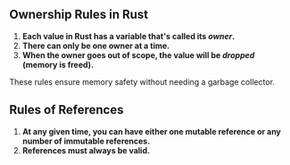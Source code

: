 ## Ownership Rules in Rust

1. **Each value in Rust has a variable that's called its _owner_.**
2. **There can only be one owner at a time.**
3. **When the owner goes out of scope, the value will be _dropped_ (memory is freed).**

These rules ensure memory safety without needing a garbage collector.

## Rules of References

1. **At any given time, you can have either one mutable reference or any number of immutable references.**
2. **References must always be valid.**